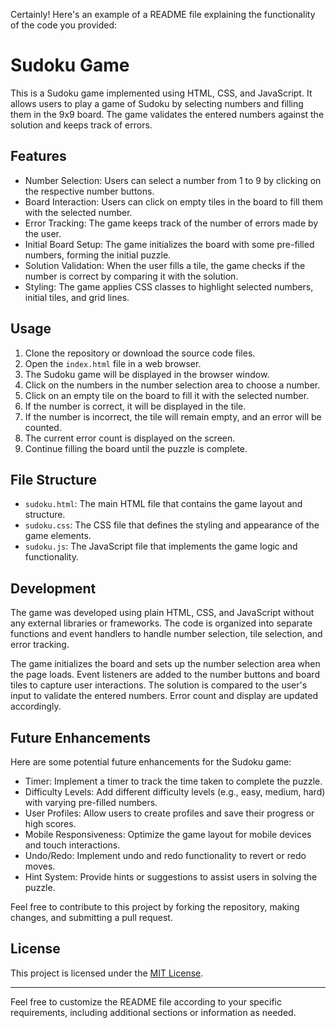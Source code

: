 Certainly! Here's an example of a README file explaining the functionality of the code you provided:

# Sudoku Game

This is a Sudoku game implemented using HTML, CSS, and JavaScript. It allows users to play a game of Sudoku by selecting numbers and filling them in the 9x9 board. The game validates the entered numbers against the solution and keeps track of errors.

## Features

- Number Selection: Users can select a number from 1 to 9 by clicking on the respective number buttons.
- Board Interaction: Users can click on empty tiles in the board to fill them with the selected number.
- Error Tracking: The game keeps track of the number of errors made by the user.
- Initial Board Setup: The game initializes the board with some pre-filled numbers, forming the initial puzzle.
- Solution Validation: When the user fills a tile, the game checks if the number is correct by comparing it with the solution.
- Styling: The game applies CSS classes to highlight selected numbers, initial tiles, and grid lines.

## Usage

1. Clone the repository or download the source code files.
2. Open the `index.html` file in a web browser.
3. The Sudoku game will be displayed in the browser window.
4. Click on the numbers in the number selection area to choose a number.
5. Click on an empty tile on the board to fill it with the selected number.
6. If the number is correct, it will be displayed in the tile.
7. If the number is incorrect, the tile will remain empty, and an error will be counted.
8. The current error count is displayed on the screen.
9. Continue filling the board until the puzzle is complete.

## File Structure

- `sudoku.html`: The main HTML file that contains the game layout and structure.
- `sudoku.css`: The CSS file that defines the styling and appearance of the game elements.
- `sudoku.js`: The JavaScript file that implements the game logic and functionality.

## Development

The game was developed using plain HTML, CSS, and JavaScript without any external libraries or frameworks. The code is organized into separate functions and event handlers to handle number selection, tile selection, and error tracking.

The game initializes the board and sets up the number selection area when the page loads. Event listeners are added to the number buttons and board tiles to capture user interactions. The solution is compared to the user's input to validate the entered numbers. Error count and display are updated accordingly.

## Future Enhancements

Here are some potential future enhancements for the Sudoku game:

- Timer: Implement a timer to track the time taken to complete the puzzle.
- Difficulty Levels: Add different difficulty levels (e.g., easy, medium, hard) with varying pre-filled numbers.
- User Profiles: Allow users to create profiles and save their progress or high scores.
- Mobile Responsiveness: Optimize the game layout for mobile devices and touch interactions.
- Undo/Redo: Implement undo and redo functionality to revert or redo moves.
- Hint System: Provide hints or suggestions to assist users in solving the puzzle.

Feel free to contribute to this project by forking the repository, making changes, and submitting a pull request.

## License

This project is licensed under the [MIT License](LICENSE).

---

Feel free to customize the README file according to your specific requirements, including additional sections or information as needed.
